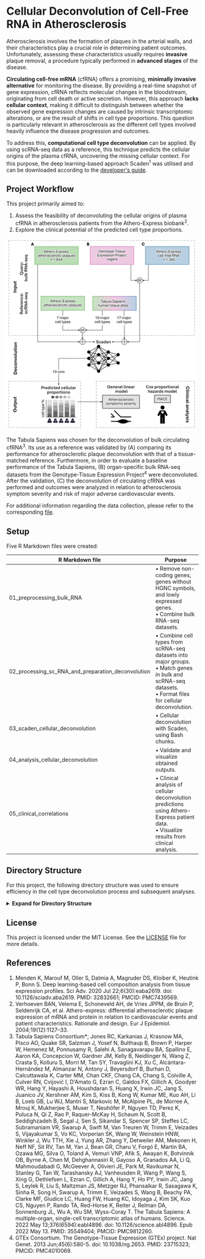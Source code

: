 # Cellular Deconvolution of Cell-Free RNA in Atherosclerosis
Atherosclerosis involves the formation of plaques in the arterial walls, and their characteristics play a crucial role in determining patient outcomes. Unfortunately, assessing these characteristics usually requires **invasive** plaque removal, a procedure typically performed in **advanced stages** of the disease.

**Circulating cell-free mRNA** (cfRNA) offers a promising, **minimally invasive alternative** for monitoring the disease. By providing a real-time snapshot of gene expression, cfRNA reflects molecular changes in the bloodstream, originating from cell death or active secretion. However, this approach **lacks cellular context**, making it difficult to distinguish between whether the observed gene expression changes are caused by intrinsic transcriptomic alterations, or are the result of shifts in cell type proportions. This question is particularly relevant in atherosclerosis as the different cell types involved heavily influence the disease progression and outcomes. 

To address this, **computational cell type deconvolution** can be applied. By using scRNA-seq data as a reference, this technique predicts the cellular origins of the plasma cfRNA, uncovering the missing cellular context. For this purpose, the deep learning-based approach Scaden<sup>1</sup> was utilised and can be downloaded according to the [developer's guide](https://scaden.readthedocs.io).

## Project Workflow
This project primarily aimed to:
1. Assess the feasibility of deconvoluting the cellular origins of plasma cfRNA in atherosclerosis patients from the Athero-Express biobank<sup>2</sup>.
2. Explore the clinical potential of the predicted cell type proportions.

<picture>
  <img src="https://github.com/yyzo/Atheroexpress_deconvolution/blob/main/docs/project_workflow_github_readme.png" width="500">
</picture>

The Tabula Sapiens was chosen for the deconvolution of bulk circulating cfRNA<sup>3</sup>. Its use as a reference was validated by (A) comparing its performance for atherosclerotic plaque deconvolution with that of a tissue-matched reference. Furthermore, in order to evaluate a baseline performance of the Tabula Sapiens, (B) organ-specific bulk RNA-seq datasets from the Genotype-Tissue Expression Project<sup>4</sup> were deconvoluted. After the validation, (C) the deconvolution of circulating cfRNA was performed and outcomes were analyzed in relation to atherosclerosis symptom severity and risk of major adverse cardiovascular events.

For additional information regarding the data collection, please refer to the corresponding [file](https://github.com/yyzo/Atheroexpress_deconvolution/blob/main/docs/data_collection_metadata.xlsx).

## Setup
Five R Markdown files were created:

|R Markdown file|Purpose|
|--|--|
|01_preprocessing_bulk_RNA| • Remove non-coding genes, genes without HGNC symbols, and lowly expressed genes. <br>• Combine bulk RNA-seq datasets.</br>|
|02_processing_sc_RNA_and_preparation_deconvolution|• Combine cell types from scRNA-seq datasets into major groups. <br>• Match genes in bulk and scRNA-seq datasets.</br>• Format files for cellular deconvolution.
|03_scaden_cellular_deconvolution|• Cellular deconvolution with Scaden, using Bash chunks.|
|04_analysis_cellular_deconvolution|• Validate and visualize obtained outputs. |
|05_clinical_correlations|• Clinical analysis of cellular deconvolution predictions using Athero-Express patient data.<br>• Visualize results from clinical analysis.</br>|

## Directory Structure
For this project, the following directory structure was used to ensure efficiency in the cell type deconvolution process and subsequent analyses.

<details>
  <summary><b>Expand for Directory Structure</b></summary>

  Note: `foo_bar` is used as a placeholder and should be replaced with an identifier specific to the dataset pair used for the cellular deconvolution process.
  
  ```
  main 
  ├─ data
  │  ├─ metadata
  │  ├─ preprocessed_data
  │  ├─ processed_data
  │  │  ├─ scaden_sc_rna_ref_files
  │  │  │  └─ foo_bar
  │  │  │     ├─ foo_bar_celltypes.txt
  │  │  │     └─ foo_bar_counts.txt
  │  │  └─ scaden_bulk_rna_files
  │  │     └─ foo_bar_bulk_data.txt
  │  └─ raw_data
  ├─ functions
  │  ├─ functions_01_R.R
  │  ├─ functions_04_R.R
  │  ├─ functions_05_R.R
  │  ├─ functions_bash.sh
  │  └─ functions_global_R.R
  ├─ output
  │  ├─ export_files # Add subfolders as needed
  │  │  └─ rds_files
  │  ├─ plots # Add subfolders as needed
  │  └─ scaden_predictions
  │     └─ foo_bar
  │        ├─ foo_bar_n1.file # Scaden returns files without extension
  │        ├─ foo_bar_n2.file
  │        ├─ ...
  │        └─ foo_bar_n10.file
  ├─ temp # Folders to store temporary files of the cellular deconvolution process with Scaden
  │  ├─ scaden_simulated_data
  │  └─ scaden_trained_models
  ├─ .gitignore
  README.md
  LICENSE
  ├─ 01_preprocessing_bulk_RNA.Rmd
  ├─ 02_processing_sc_RNA_and_preparation_deconvolution.Rmd
  ├─ 03_scaden_cellular_deconvolution.Rmd
  ├─ 04_analysis_cellular_deconvolution.Rmd
  └─ 05_clinical_correlations.Rmd
  ```
</details>

## License
This project is licensed under the MIT License. See the [LICENSE](https://github.com/yyzo/Atheroexpress_deconvolution/blob/main/LICENSE) file for more details.

## References
1. Menden K, Marouf M, Oller S, Dalmia A, Magruder DS, Kloiber K, Heutink P, Bonn S. Deep learning-based cell composition analysis from tissue expression profiles. Sci Adv. 2020 Jul 22;6(30):eaba2619. doi: 10.1126/sciadv.aba2619. PMID: 32832661; PMCID: PMC7439569.
2. Verhoeven BAN, Velema E, Schoneveld AH, de Vries JPPM, de Bruin P, Seldenrijk CA, et al. Athero-express: differential atherosclerotic plaque expression of mRNA and protein in relation to cardiovascular events and patient characteristics. Rationale and design. Eur J Epidemiol. 2004;19(12):1127–33.
3. Tabula Sapiens Consortium*; Jones RC, Karkanias J, Krasnow MA, Pisco AO, Quake SR, Salzman J, Yosef N, Bulthaup B, Brown P, Harper W, Hemenez M, Ponnusamy R, Salehi A, Sanagavarapu BA, Spallino E, Aaron KA, Concepcion W, Gardner JM, Kelly B, Neidlinger N, Wang Z, Crasta S, Kolluru S, Morri M, Tan SY, Travaglini KJ, Xu C, Alcántara-Hernández M, Almanzar N, Antony J, Beyersdorf B, Burhan D, Calcuttawala K, Carter MM, Chan CKF, Chang CA, Chang S, Colville A, Culver RN, Cvijović I, D'Amato G, Ezran C, Galdos FX, Gillich A, Goodyer WR, Hang Y, Hayashi A, Houshdaran S, Huang X, Irwin JC, Jang S, Juanico JV, Kershner AM, Kim S, Kiss B, Kong W, Kumar ME, Kuo AH, Li B, Loeb GB, Lu WJ, Mantri S, Markovic M, McAlpine PL, de Morree A, Mrouj K, Mukherjee S, Muser T, Neuhöfer P, Nguyen TD, Perez K, Puluca N, Qi Z, Rao P, Raquer-McKay H, Schaum N, Scott B, Seddighzadeh B, Segal J, Sen S, Sikandar S, Spencer SP, Steffes LC, Subramaniam VR, Swarup A, Swift M, Van Treuren W, Trimm E, Veizades S, Vijayakumar S, Vo KC, Vorperian SK, Wang W, Weinstein HNW, Winkler J, Wu TTH, Xie J, Yung AR, Zhang Y, Detweiler AM, Mekonen H, Neff NF, Sit RV, Tan M, Yan J, Bean GR, Charu V, Forgó E, Martin BA, Ozawa MG, Silva O, Toland A, Vemuri VNP, Afik S, Awayan K, Botvinnik OB, Byrne A, Chen M, Dehghannasiri R, Gayoso A, Granados AA, Li Q, Mahmoudabadi G, McGeever A, Olivieri JE, Park M, Ravikumar N, Stanley G, Tan W, Tarashansky AJ, Vanheusden R, Wang P, Wang S, Xing G, Dethlefsen L, Ezran C, Gillich A, Hang Y, Ho PY, Irwin JC, Jang S, Leylek R, Liu S, Maltzman JS, Metzger RJ, Phansalkar R, Sasagawa K, Sinha R, Song H, Swarup A, Trimm E, Veizades S, Wang B, Beachy PA, Clarke MF, Giudice LC, Huang FW, Huang KC, Idoyaga J, Kim SK, Kuo CS, Nguyen P, Rando TA, Red-Horse K, Reiter J, Relman DA, Sonnenburg JL, Wu A, Wu SM, Wyss-Coray T. The Tabula Sapiens: A multiple-organ, single-cell transcriptomic atlas of humans. Science. 2022 May 13;376(6594):eabl4896. doi: 10.1126/science.abl4896. Epub 2022 May 13. PMID: 35549404; PMCID: PMC9812260.
4. GTEx Consortium. The Genotype-Tissue Expression (GTEx) project. Nat Genet. 2013 Jun;45(6):580-5. doi: 10.1038/ng.2653. PMID: 23715323; PMCID: PMC4010069.
